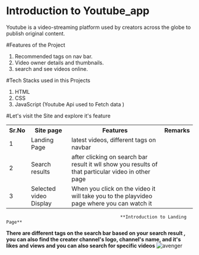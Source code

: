 # Introduction to Youtube_app
  
 Youtube is a video-streaming platform used by creators across the globe to publish original content.

#Features of the Project


1. Recommended tags on nav bar.
2. Video owner details and thumbnails.
3. search and see videos online.

#Tech Stacks used in this Projects

1. HTML
2. CSS
3. JavaScript (Youtube Api used to Fetch data )

#Let's visit the Site and explore it's feature
                                                                                    
  <table>
    <tr>
      <th>Sr.No</th>
          <th>Site page</th>
          <th>Features</th>
      <th>Remarks</th>
    </tr>
    <tr>
      <td>1</td>
          <td>Landing Page</td>
          <td>latest videos, different tags on navbar </td>
    </tr>
    <tr>
        <td>2</td>
          <td>Search results</td>
          <td>after clicking on search bar result it wll show you results of that particular video in other page</td>
    </tr>
    <tr>
          <td>3</td>
              <td>Selected video Display</td>
              <td>When you click on the video it will take you to the playvideo page where you can watch it</td>
      <tr/>
  </table>
  
  

                                               **Introduction to Landing Page**

**There are different tags on the search bar based on your search result , you can also find the creater channel's logo, channel's name, and it's likes and views and you can also search for specific videos** 
![avenger](https://user-images.githubusercontent.com/97450767/165701189-64bcfffd-18b9-4096-8e9c-21ff20a8e459.png)


